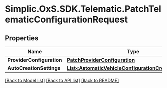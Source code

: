 # Simplic.OxS.SDK.Telematic.PatchTelematicConfigurationRequest

## Properties

Name | Type | Description | Notes
------------ | ------------- | ------------- | -------------
**ProviderConfiguration** | [**PatchProviderConfiguration**](PatchProviderConfiguration.md) |  | [optional] 
**AutoCreationSettings** | [**List&lt;AutomaticVehicleConfigurationCreationSettings&gt;**](AutomaticVehicleConfigurationCreationSettings.md) |  | [optional] 

[[Back to Model list]](../README.md#documentation-for-models) [[Back to API list]](../README.md#documentation-for-api-endpoints) [[Back to README]](../README.md)

